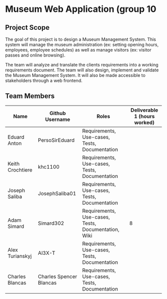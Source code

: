 # Museum Web Application (group 10
## Project Scope
The goal of this project is to design a Museum Management System. This system will manage the museum administration (ex: setting opening hours, employees, employee schedules) as well as manage visitors (ex: visitor passes and online browsing).

The team will analyze and translate the clients requirements into a working requirements document. The team will also design, implement and validate the Museum Management System. It will also be made accessible to stakeholders through a web frontend.

## Team Members
| Name      | Github Username | Roles | Deliverable 1 (hours worked) |
| ----------- | ----------- | ----------- | ----------- |
| Eduard Anton      | PersoSirEduard       | Requirements, Use-cases, Tests, Documentation | |
| Keith Crochtiere   | khc1100        | Requirements, Use-cases, Tests, Documentation | |
| Joseph Saliba   | JosephSaliba01        | Requirements, Use-cases, Tests, Documentation | |
| Adam Simard   | Simard302        | Requirements, Use-cases, Tests, Documentation, Wiki | 8|
| Alex Turianskyj   | Al3X-T        | Requirements, Use-cases, Tests, Documentation | |
| Charles Blancas   | Charles Spencer Blancas        | Requirements, Use-cases, Tests, Documentation | |
